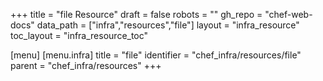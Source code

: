 +++
title = "file Resource"
draft = false
robots = ""
gh_repo = "chef-web-docs"
data_path = ["infra","resources","file"]
layout = "infra_resource"
toc_layout = "infra_resource_toc"

[menu]
  [menu.infra]
    title = "file"
    identifier = "chef_infra/resources/file"
    parent = "chef_infra/resources"
+++

<!-- The contents of this page are automatically generated from the file.yaml file in the data/infra/resources directory. -->
<!-- To suggest a change, edit the https://github.com/chef/chef/blob/main/lib/chef/resource/file.rb file and submit a pull request to the https://github.com/chef/chef repository. -->
<!-- markdownlint-disable-file -->
